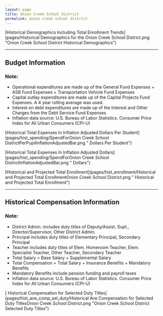 ```yaml
---
layout: page
title: Onion Creek School District
permalink: onion creek school district
---
```



[Historical Demographics Including Total Enrollment Trends](pages/Historical Demographics for the Onion Creek School District.png "Onion Creek School District Historical Demographics")

___

## Budget Information
### Note:
- Operational expenditures are made up of the General Fund Expenses + ASB Fund Expenses + Transportation Vehicle Fund Expenses
- Capital outlay expenditures are made up of the Capital Projects Fund Expenses. A 4 year rolling average was used.
- Interest on debt expenditures are made up of the Interest and Other Charges from the Debt Service Fund Expenses
- Inflation data source: U.S. Bureau of Labor Statistics. Consumer Price Index for All Urban Consumers (CPI-U)

[Historical Total Expenses In Inflation Adjusted Dollars Per Student](pages/hist_spending/SpendForOnion Creek School DistrictPerPupilInflationAdjustedBar.png " Dollars Per Student")

[Historical Total Expenses In Inflation Adjusted Dollars](pages/hist_spending/SpendForOnion Creek School DistrictInflationAdjustedBar.png " Dollars")

[Historical and Projected Total Enrollment](pages/hist_enrollment/Historical and Projected Total EnrollmentOnion Creek School District.png " Historical and Projected Total Enrollment")


___

## Historical Compensation Information
### Note:
- District Admin. includes duty titles of Deputy/Assist. Supt., Director/Supervisor, Other District Admin.
- Principal includes duty titles of Elementary Principal, Secondary Principal
- Teacher includes duty titles of Elem. Homeroom Teacher, Elem. Specialist Teacher, Other Teacher, Secondary Teacher
- Total Salary = Base Salary + Supplemental Salary
- Total Compensation = Total Salary + Insurance Benefits + Mandatory Benefits
- Mandatory Benefits include pension funding and payroll taxes
- Inflation data source: U.S. Bureau of Labor Statistics. Consumer Price Index for All Urban Consumers (CPI-U)

[ Historical Compensation for Selected Duty Titles](pages/hist_ave_comp_sel_duty/Historical Ave Compensation for Selected Duty TitlesOnion Creek School District.png "Onion Creek School District Selected Duty Titles")

